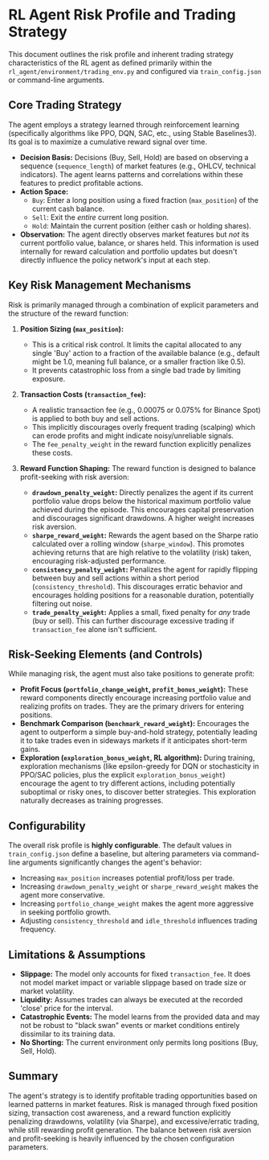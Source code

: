 # RL Agent Risk Profile and Trading Strategy

This document outlines the risk profile and inherent trading strategy characteristics of the RL agent as defined primarily within the `rl_agent/environment/trading_env.py` and configured via `train_config.json` or command-line arguments.

## Core Trading Strategy

The agent employs a strategy learned through reinforcement learning (specifically algorithms like PPO, DQN, SAC, etc., using Stable Baselines3). Its goal is to maximize a cumulative reward signal over time.

-   **Decision Basis:** Decisions (Buy, Sell, Hold) are based on observing a sequence (`sequence_length`) of market features (e.g., OHLCV, technical indicators). The agent learns patterns and correlations within these features to predict profitable actions.
-   **Action Space:**
    -   `Buy`: Enter a long position using a fixed fraction (`max_position`) of the current cash balance.
    -   `Sell`: Exit the *entire* current long position.
    -   `Hold`: Maintain the current position (either cash or holding shares).
-   **Observation:** The agent directly observes market features but *not* its current portfolio value, balance, or shares held. This information is used internally for reward calculation and portfolio updates but doesn't directly influence the policy network's input at each step.

## Key Risk Management Mechanisms

Risk is primarily managed through a combination of explicit parameters and the structure of the reward function:

1.  **Position Sizing (`max_position`):**
    -   This is a critical risk control. It limits the capital allocated to any single 'Buy' action to a fraction of the available balance (e.g., default might be 1.0, meaning full balance, or a smaller fraction like 0.5).
    -   It prevents catastrophic loss from a single bad trade by limiting exposure.

2.  **Transaction Costs (`transaction_fee`):**
    -   A realistic transaction fee (e.g., 0.00075 or 0.075% for Binance Spot) is applied to both buy and sell actions.
    -   This implicitly discourages overly frequent trading (scalping) which can erode profits and might indicate noisy/unreliable signals.
    -   The `fee_penalty_weight` in the reward function explicitly penalizes these costs.

3.  **Reward Function Shaping:** The reward function is designed to balance profit-seeking with risk aversion:
    -   **`drawdown_penalty_weight`:** Directly penalizes the agent if its current portfolio value drops below the historical maximum portfolio value achieved during the episode. This encourages capital preservation and discourages significant drawdowns. A higher weight increases risk aversion.
    -   **`sharpe_reward_weight`:** Rewards the agent based on the Sharpe ratio calculated over a rolling window (`sharpe_window`). This promotes achieving returns that are high relative to the volatility (risk) taken, encouraging risk-adjusted performance.
    -   **`consistency_penalty_weight`:** Penalizes the agent for rapidly flipping between buy and sell actions within a short period (`consistency_threshold`). This discourages erratic behavior and encourages holding positions for a reasonable duration, potentially filtering out noise.
    -   **`trade_penalty_weight`:** Applies a small, fixed penalty for *any* trade (buy or sell). This can further discourage excessive trading if `transaction_fee` alone isn't sufficient.

## Risk-Seeking Elements (and Controls)

While managing risk, the agent must also take positions to generate profit:

-   **Profit Focus (`portfolio_change_weight`, `profit_bonus_weight`):** These reward components directly encourage increasing portfolio value and realizing profits on trades. They are the primary drivers for entering positions.
-   **Benchmark Comparison (`benchmark_reward_weight`):** Encourages the agent to outperform a simple buy-and-hold strategy, potentially leading it to take trades even in sideways markets if it anticipates short-term gains.
-   **Exploration (`exploration_bonus_weight`, RL algorithm):** During training, exploration mechanisms (like epsilon-greedy for DQN or stochasticity in PPO/SAC policies, plus the explicit `exploration_bonus_weight`) encourage the agent to try different actions, including potentially suboptimal or risky ones, to discover better strategies. This exploration naturally decreases as training progresses.

## Configurability

The overall risk profile is **highly configurable**. The default values in `train_config.json` define a baseline, but altering parameters via command-line arguments significantly changes the agent's behavior:
-   Increasing `max_position` increases potential profit/loss per trade.
-   Increasing `drawdown_penalty_weight` or `sharpe_reward_weight` makes the agent more conservative.
-   Increasing `portfolio_change_weight` makes the agent more aggressive in seeking portfolio growth.
-   Adjusting `consistency_threshold` and `idle_threshold` influences trading frequency.

## Limitations & Assumptions

-   **Slippage:** The model only accounts for fixed `transaction_fee`. It does not model market impact or variable slippage based on trade size or market volatility.
-   **Liquidity:** Assumes trades can always be executed at the recorded 'close' price for the interval.
-   **Catastrophic Events:** The model learns from the provided data and may not be robust to "black swan" events or market conditions entirely dissimilar to its training data.
-   **No Shorting:** The current environment only permits long positions (Buy, Sell, Hold).

## Summary

The agent's strategy is to identify profitable trading opportunities based on learned patterns in market features. Risk is managed through fixed position sizing, transaction cost awareness, and a reward function explicitly penalizing drawdowns, volatility (via Sharpe), and excessive/erratic trading, while still rewarding profit generation. The balance between risk aversion and profit-seeking is heavily influenced by the chosen configuration parameters. 